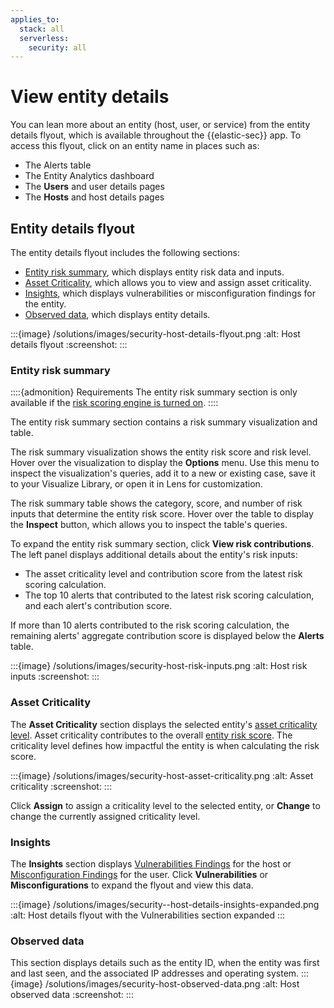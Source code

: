 ```yaml
---
applies_to:
  stack: all
  serverless:
    security: all
---
```


# View entity details

You can lean more about an entity (host, user, or service) from the entity details flyout, which is available throughout the {{elastic-sec}} app. To access this flyout, click on an entity name in places such as:

* The Alerts table
* The Entity Analytics dashboard
* The **Users** and user details pages
* The **Hosts** and host details pages

## Entity details flyout

The entity details flyout includes the following sections:

* [Entity risk summary](#entity-risk-summary), which displays entity risk data and inputs.
* [Asset Criticality](#asset-criticality), which allows you to view and assign asset criticality.
* [Insights](#insights), which displays vulnerabilities or misconfiguration findings for the entity.
* [Observed data](#observed-data), which displays entity details.

:::{image} /solutions/images/security-host-details-flyout.png
:alt: Host details flyout
:screenshot:
:::

### Entity risk summary

::::{admonition} Requirements
The entity risk summary section is only available if the [risk scoring engine is turned on](/solutions/security/advanced-entity-analytics/turn-on-risk-scoring-engine.md).
::::

The entity risk summary section contains a risk summary visualization and table.

The risk summary visualization shows the entity risk score and risk level. Hover over the visualization to display the **Options** menu. Use this menu to inspect the visualization's queries, add it to a new or existing case, save it to your Visualize Library, or open it in Lens for customization.

The risk summary table shows the category, score, and number of risk inputs that determine the entity risk score. Hover over the table to display the **Inspect** button, which allows you to inspect the table's queries.

To expand the entity risk summary section, click **View risk contributions**. The left panel displays additional details about the entity's risk inputs:

* The asset criticality level and contribution score from the latest risk scoring calculation.
* The top 10 alerts that contributed to the latest risk scoring calculation, and each alert's contribution score.

If more than 10 alerts contributed to the risk scoring calculation, the remaining alerts' aggregate contribution score is displayed below the **Alerts** table.

:::{image} /solutions/images/security-host-risk-inputs.png
:alt: Host risk inputs
:screenshot:
:::

### Asset Criticality

The **Asset Criticality** section displays the selected entity's [asset criticality level](/solutions/security/advanced-entity-analytics/asset-criticality.md). Asset criticality contributes to the overall [entity risk score](/solutions/security/advanced-entity-analytics/entity-risk-scoring.md). The criticality level defines how impactful the entity is when calculating the risk score.

:::{image} /solutions/images/security-host-asset-criticality.png
:alt: Asset criticality
:screenshot:
:::

Click **Assign** to assign a criticality level to the selected entity, or **Change** to change the currently assigned criticality level.

### Insights

The **Insights** section displays [Vulnerabilities Findings](/solutions/security/cloud/findings-page-3.md) for the host or [Misconfiguration Findings](/solutions/security/cloud/findings-page.md) for the user. Click **Vulnerabilities** or **Misconfigurations** to expand the flyout and view this data.

:::{image} /solutions/images/security--host-details-insights-expanded.png
:alt: Host details flyout with the Vulnerabilities section expanded
:::

### Observed data

This section displays details such as the entity ID, when the entity was first and last seen, and the associated IP addresses and operating system.
:::{image} /solutions/images/security-host-observed-data.png
:alt: Host observed data
:screenshot:
:::